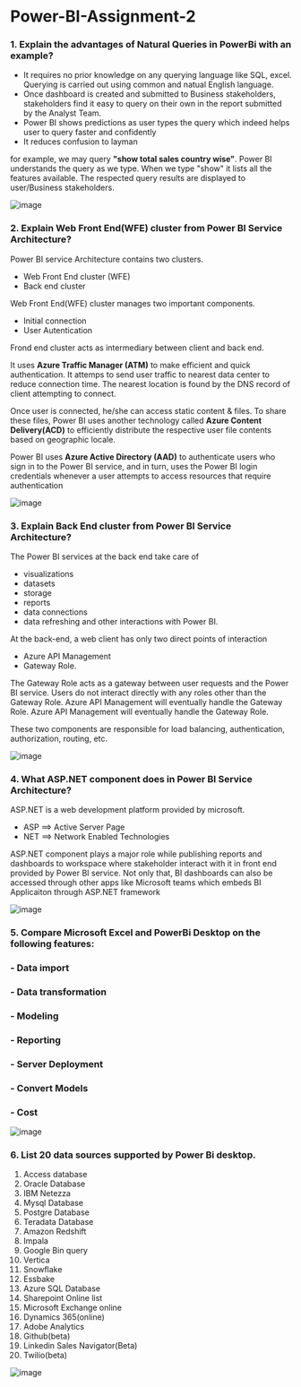 # Power-BI-Assignment-2

### 1. Explain the advantages of Natural Queries in PowerBi with an example?

- It requires no prior knowledge on any querying language like SQL, excel. Querying is carried out using common and natual English language.
- Once dashboard is created and submitted to Business stakeholders, stakeholders find it easy to query on their own in the report submitted by the Analyst Team.
- Power BI shows predictions as user types the query which indeed helps user to query faster and confidently
- It reduces confusion to layman

for example, we may query **"show total sales country wise"**. Power BI understands the query as we type. When we type "show" it lists all the features available. The respected query results are displayed to user/Business stakeholders.

![image](https://user-images.githubusercontent.com/89411580/149671834-d714b9d1-f431-49c6-88a5-84fa33f96143.png)


### 2. Explain Web Front End(WFE) cluster from Power BI Service Architecture?

Power BI service Architecture contains two clusters.
- Web Front End cluster (WFE)
- Back end cluster

Web Front End(WFE) cluster manages two important components.
- Initial connection
- User Autentication

Frond end cluster acts as intermediary between client and back end. 

It uses **Azure Traffic Manager (ATM)** to make efficient and quick authentication. It attemps to send user traffic to nearest data center to reduce connection time. The nearest location is found by the DNS record of client attempting to connect.

Once user is connected, he/she can access static content & files. To share these files, Power BI uses another technology called **Azure Content Delivery(ACD)** to efficiently distribute the respective user file contents based on geographic locale.

Power BI uses **Azure Active Directory (AAD)** to authenticate users who sign in to the Power BI service, and in turn, uses the Power BI login credentials whenever a user attempts to access resources that require authentication

![image](https://user-images.githubusercontent.com/89411580/149663992-184dafb2-638e-4758-a78e-9f18bc047f67.png)


### 3. Explain Back End cluster from Power BI Service Architecture?

The Power BI services at the back end take care of 
  - visualizations
  - datasets
  - storage
  - reports
  - data connections
  - data refreshing and other interactions with Power BI. 

At the back-end, a web client has only two direct points of interaction
- Azure API Management
- Gateway Role. 

The Gateway Role acts as a gateway between user requests and the Power BI service. Users do not interact directly with any roles other than the Gateway Role. Azure API Management will eventually handle the Gateway Role. Azure API Management will eventually handle the Gateway Role.

These two components are responsible for load balancing, authentication, authorization, routing, etc.

![image](https://user-images.githubusercontent.com/89411580/149664526-7354aad7-f11b-426b-a382-3455c9a3ee53.png)

### 4. What ASP.NET component does in Power BI Service Architecture?

ASP.NET is a web development platform provided by microsoft. 
- ASP ==> Active Server Page
- NET ==> Network Enabled Technologies

ASP.NET component plays a major role while publishing reports and dashboards to workspace where stakeholder interact with it in front end provided by Power BI service. Not only that, BI dashboards can also be accessed through other apps like Microsoft teams which embeds BI Applicaiton through ASP.NET framework

![image](https://user-images.githubusercontent.com/89411580/149671695-2baeb635-05c0-4c6a-b96c-3cdf47f53b40.png)


### 5. Compare Microsoft Excel and PowerBi Desktop on the following features:
### - Data import
### - Data transformation
### - Modeling
### - Reporting
### - Server Deployment
### - Convert Models
### - Cost

![image](https://user-images.githubusercontent.com/89411580/149671962-5d9764c1-8dc6-4f15-a464-76fda37c7c0c.png)


### 6. List 20 data sources supported by Power Bi desktop.

1) Access database
2) Oracle Database
3) IBM Netezza
4) Mysql Database
5) Postgre Database
6) Teradata Database
7) Amazon Redshift
8) Impala
9) Google Bin query
10) Vertica
11) Snowflake
12) Essbake
13) Azure SQL Database
14) Sharepoint Online list
15) Microsoft Exchange online
16) Dynamics 365(online)
17) Adobe Analytics
18) Github(beta)
19) Linkedin Sales Navigator(Beta)
20) Twilio(beta)

![image](https://user-images.githubusercontent.com/89411580/149668782-e2756a30-2332-4f28-971e-648367860067.png)

